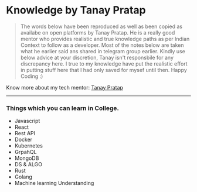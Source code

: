 # Knowledge by Tanay Pratap

>The words below have been reproduced as well as been copied as availabe on open platforms by Tanay Pratap. He is a really good mentor who provides realistic and true knowledge paths as per Indian Context to follow as a developer. Most of the notes below are taken what he earlier said ans shared in telegram group earlier.
 Kindly use below advice at your discretion, Tanay isn't responsbile for any discrepancy here. I true to my knowledge have put the realistic effort in putting stuff here that I had only saved for mysef until then. Happy Coding :)

Know more about my tech mentor: [Tanay Pratap](https://tanaypratap.com)

---

### Things which you can learn in College.
* Javascript
* React
* Rest API
* Docker
* Kubernetes
* GrpahQL
* MongoDB
* DS & ALGO
* Rust
* Golang
* Machine learning Understanding